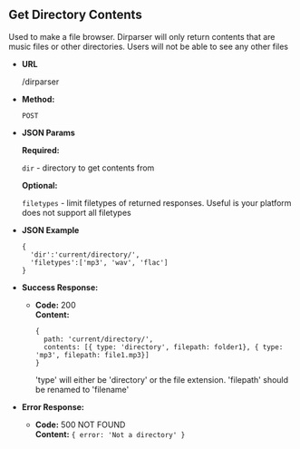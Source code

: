 **Get Directory Contents**
----
  Used to make a file browser.  Dirparser will only return contents that are music files or other directories.   Users will not be able to see any other files

* **URL**

  /dirparser

* **Method:**

  `POST`

*  **JSON Params**

   **Required:**

   `dir` - directory to get contents from

   **Optional:**

   `filetypes` - limit filetypes of returned responses.  Useful is your platform does not support all filetypes

* **JSON Example**

  ```
  {
    'dir':'current/directory/',
    'filetypes':['mp3', 'wav', 'flac']
  }
  ```

* **Success Response:**

  * **Code:** 200 <br />
    **Content:**

    ```
    {
      path: 'current/directory/',
      contents: [{ type: 'directory', filepath: folder1}, { type: 'mp3', filepath: file1.mp3}]
    }
    ```

    'type' will either be 'directory' or the file extension.  'filepath' should be renamed to 'filename'

* **Error Response:**

  * **Code:** 500 NOT FOUND <br />
    **Content:** `{ error: 'Not a directory' }`

